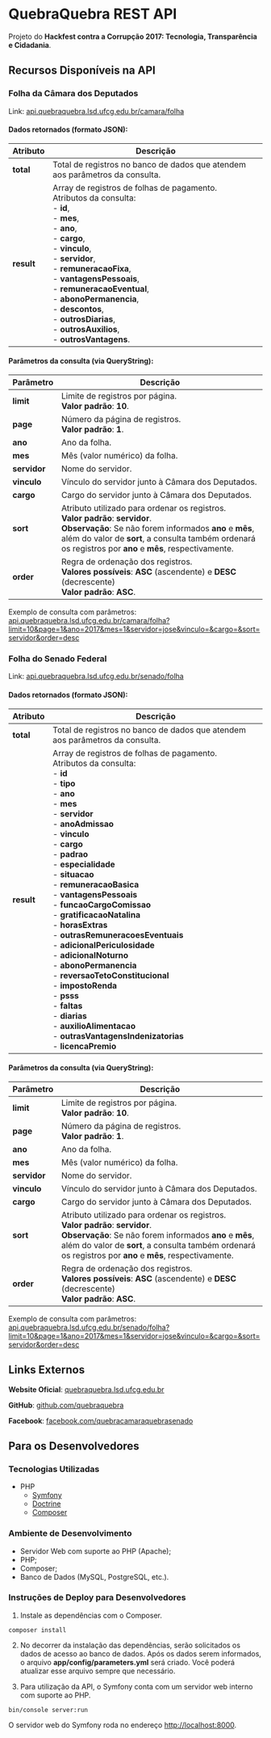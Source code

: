 # QuebraQuebra REST API

Projeto do **Hackfest contra a Corrupção 2017: Tecnologia, Transparência e Cidadania**.

## Recursos Disponíveis na API

### Folha da Câmara dos Deputados

Link: [api.quebraquebra.lsd.ufcg.edu.br/camara/folha](http://api.quebraquebra.lsd.ufcg.edu.br/camara/folha)

#### Dados retornados (formato JSON):

| Atributo | Descrição |
|-|-|
| **total** | Total de registros no banco de dados que atendem aos parâmetros da consulta. |
| **result** | Array de registros de folhas de pagamento.<br/>Atributos da consulta:<br/>- **id**,<br/>- **mes**,<br/>- **ano**,<br/>- **cargo**,<br/>- **vinculo**,<br/>- **servidor**,<br/>- **remuneracaoFixa**,<br/>- **vantagensPessoais**,<br/>- **remuneracaoEventual**,<br/>- **abonoPermanencia**,<br/>- **descontos**,<br/>- **outrosDiarias**,<br/>- **outrosAuxilios**,<br/>- **outrosVantagens**. |

#### Parâmetros da consulta (via QueryString):

| Parâmetro | Descrição |
|-|-|
| **limit** | Limite de registros por página.<br/>__Valor padrão__: **10**. |
| **page** | Número da página de registros.<br/>__Valor padrão__: **1**. |
| **ano** | Ano da folha. |
| **mes** | Mês (valor numérico) da folha. |
| **servidor** | Nome do servidor. |
| **vinculo** | Vínculo do servidor junto à Câmara dos Deputados. |
| **cargo** | Cargo do servidor junto à Câmara dos Deputados. |
| **sort** | Atributo utilizado para ordenar os registros.<br/>__Valor padrão__: **servidor**.<br/>__Observação__: Se não forem informados **ano** e **mês**, além do valor de **sort**, a consulta também ordenará os registros por **ano** e **mês**, respectivamente. |
| **order** | Regra de ordenação dos registros.<br/>__Valores possíveis__: **ASC** (ascendente) e **DESC** (decrescente)<br/>__Valor padrão__: **ASC**. |

Exemplo de consulta com parâmetros: [api.quebraquebra.lsd.ufcg.edu.br/camara/folha?limit=10&page=1&ano=2017&mes=1&servidor=jose&vinculo=&cargo=&sort=servidor&order=desc](http://api.quebraquebra.lsd.ufcg.edu.br/camara/folha?limit=10&page=1&ano=2017&mes=1&servidor=jose&vinculo=&cargo=&sort=servidor&order=desc)

### Folha do Senado Federal

Link: [api.quebraquebra.lsd.ufcg.edu.br/senado/folha](http://api.quebraquebra.lsd.ufcg.edu.br/senado/folha)

#### Dados retornados (formato JSON):

| Atributo | Descrição |
|-|-|
| **total** | Total de registros no banco de dados que atendem aos parâmetros da consulta. |
| **result** | Array de registros de folhas de pagamento.<br/>Atributos da consulta:<br/>- **id**<br/>- **tipo**<br/>- **ano**<br/>- **mes**<br/>- **servidor**<br/>- **anoAdmissao**<br/>- **vinculo**<br/>- **cargo**<br/>- **padrao**<br/>- **especialidade**<br/>- **situacao**<br/>- **remuneracaoBasica**<br/>- **vantagensPessoais**<br/>- **funcaoCargoComissao**<br/>- **gratificacaoNatalina**<br/>- **horasExtras**<br/>- **outrasRemuneracoesEventuais**<br/>- **adicionalPericulosidade**<br/>- **adicionalNoturno**<br/>- **abonoPermanencia**<br/>- **reversaoTetoConstitucional**<br/>- **impostoRenda**<br/>- **psss**<br/>- **faltas**<br/>- **diarias**<br/>- **auxilioAlimentacao**<br/>- **outrasVantagensIndenizatorias**<br/>- **licencaPremio** |

#### Parâmetros da consulta (via QueryString):

| Parâmetro | Descrição |
|-|-|
| **limit** | Limite de registros por página.<br/>__Valor padrão__: **10**. |
| **page** | Número da página de registros.<br/>__Valor padrão__: **1**. |
| **ano** | Ano da folha. |
| **mes** | Mês (valor numérico) da folha. |
| **servidor** | Nome do servidor. |
| **vinculo** | Vínculo do servidor junto à Câmara dos Deputados. |
| **cargo** | Cargo do servidor junto à Câmara dos Deputados. |
| **sort** | Atributo utilizado para ordenar os registros.<br/>__Valor padrão__: **servidor**.<br/>__Observação__: Se não forem informados **ano** e **mês**, além do valor de **sort**, a consulta também ordenará os registros por **ano** e **mês**, respectivamente. |
| **order** | Regra de ordenação dos registros.<br/>__Valores possíveis__: **ASC** (ascendente) e **DESC** (decrescente)<br/>__Valor padrão__: **ASC**. |

Exemplo de consulta com parâmetros: [api.quebraquebra.lsd.ufcg.edu.br/senado/folha?limit=10&page=1&ano=2017&mes=1&servidor=jose&vinculo=&cargo=&sort=servidor&order=desc](http://api.quebraquebra.lsd.ufcg.edu.br/senado/folha?limit=10&page=1&ano=2017&mes=1&servidor=jose&vinculo=&cargo=&sort=servidor&order=desc)

## Links Externos

**Website Oficial**: [quebraquebra.lsd.ufcg.edu.br](http://quebraquebra.lsd.ufcg.edu.br/)

**GitHub**: [github.com/quebraquebra](https://github.com/quebraquebra)

**Facebook**: [facebook.com/quebracamaraquebrasenado](https://www.facebook.com/quebracamaraquebrasenado)

## Para os Desenvolvedores

### Tecnologias Utilizadas

* PHP
  * [Symfony](https://symfony.com/)
  * [Doctrine](http://www.doctrine-project.org/)
  * [Composer](https://getcomposer.org/)

### Ambiente de Desenvolvimento

* Servidor Web com suporte ao PHP (Apache);
* PHP;
* Composer;
* Banco de Dados (MySQL, PostgreSQL, etc.).

### Instruções de Deploy para Desenvolvedores

1. Instale as dependências com o Composer.

```
composer install
```

2. No decorrer da instalação das dependências, serão solicitados os dados de acesso ao banco de dados. Após os dados serem informados, o arquivo **app/config/parameters.yml** será criado. Você poderá atualizar esse arquivo sempre que necessário.

3. Para utilização da API, o Symfony conta com um servidor web interno com suporte ao PHP.

```
bin/console server:run
```

O servidor web do Symfony roda no endereço [http://localhost:8000](http://localhost:8000).
